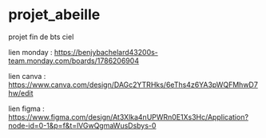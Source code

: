 # projet_abeille
projet fin de bts ciel 

lien monday : https://benjybachelard43200s-team.monday.com/boards/1786206904


lien canva : https://www.canva.com/design/DAGc2YTRHks/6eThs4z6YA3pWQFMhwD7hw/edit


lien figma : https://www.figma.com/design/At3Xlka4nUPWRn0E1Xs3Hc/Application?node-id=0-1&p=f&t=lVGwQgmaWusDsbys-0

